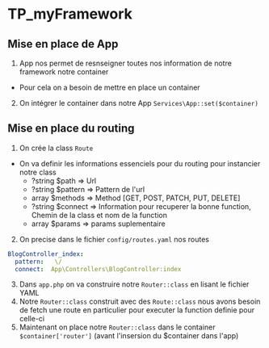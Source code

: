 # TP_myFramework

## Mise en place de App
1. App nos permet de resnseigner toutes nos information de notre framework notre container
- Pour cela on a besoin de mettre en place un container
2. On intégrer le container dans notre App `Services\App::set($container)`

## Mise en place du routing
1. On crée la class `Route` 
- On va definir les informations essenciels pour du routing pour instancier notre class
    - ?string $path     => Url 
    - ?string $pattern  => Pattern de l'url
    - array $methods    => Method [GET, POST, PATCH, PUT, DELETE]
    - ?string $connect  => Information pour recuperer la bonne function, Chemin de la class et nom de la function
    - array $params     => params suplementaire

2. On precise dans le fichier `config/routes.yaml` nos routes
```yaml
BlogController_index:
  pattern:   \/
  connect:  App\Controllers\BlogController:index
```

3. Dans `app.php` on va construire notre `Router::class` en lisant le fichier YAML
4. Notre `Router::class` construit avec des `Route::class` nous avons besoin de fetch une route en particulier pour executer la function definie pour celle-ci
5. Maintenant on place notre `Router::class` dans le container `$container['router']` (avant l'insersion du $container dans l'app)